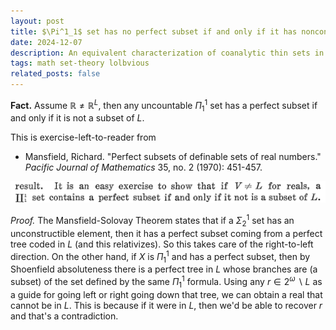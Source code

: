 ```yaml
---
layout: post
title: $\Pi^1_1$ set has no perfect subset if and only if it has nonconstructible element
date: 2024-12-07
description: An equivalent characterization of coanalytic thin sets in terms of constructibility
tags: math set-theory lolbvious
related_posts: false
---
```


**Fact.** Assume $\mathbb{R}\neq \mathbb{R}^L$, then any uncountable $\Pi^1_1$ set has a perfect subset if and only if it is not a subset of $L$.

This is exercise-left-to-reader from

- Mansfield, Richard. "Perfect subsets of definable sets of real numbers." *Pacific Journal of Mathematics* 35, no. 2 (1970): 451-457.

![image1](/assets/img/2024-12-07-post/Mansfield-PSP.png)

*Proof.* The Mansfield-Solovay Theorem states that if a $\Sigma^1_2$ set has an unconstructible element, then it has a perfect subset coming from a perfect tree coded in $L$ (and this relativizes). So this takes care of the right-to-left direction. On the other hand, if $X$ is $\Pi^1_1$ and has a perfect subset, then by Shoenfield absoluteness there is a perfect tree in $L$ whose branches are (a subset) of the set defined by the same $\Pi^1_1$ formula. Using any $r\in 2^\omega \smallsetminus L$ as a guide for going left or right going down that tree, we can obtain a real that cannot be in $L$. This is because if it were in $L$, then we'd be able to recover $r$ and that's a contradiction. 